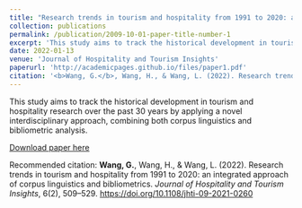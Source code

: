 ```yaml
---
title: "Research trends in tourism and hospitality from 1991 to 2020: an integrated approach of corpus linguistics and bibliometrics"
collection: publications
permalink: /publication/2009-10-01-paper-title-number-1
excerpt: 'This study aims to track the historical development in tourism and hospitality research over the past 30 years by applying a novel interdisciplinary approach, combining both corpus linguistics and bibliometric analysis.'
date: 2022-01-13
venue: 'Journal of Hospitality and Tourism Insights'
paperurl: 'http://academicpages.github.io/files/paper1.pdf'
citation: '<b>Wang, G.</b>, Wang, H., & Wang, L. (2022). Research trends in tourism and hospitality from 1991 to 2020: an integrated approach of corpus linguistics and bibliometrics. <i>Journal of Hospitality and Tourism Insights</i>, 6(2), 509–529. https://doi.org/10.1108/jhti-09-2021-0260'
---
```

This study aims to track the historical development in tourism and hospitality research over the past 30 years by applying a novel interdisciplinary approach, combining both corpus linguistics and bibliometric analysis.

[Download paper here](http://academicpages.github.io/files/paper1.pdf)

Recommended citation: **Wang, G.**, Wang, H., & Wang, L. (2022). Research trends in tourism and hospitality from 1991 to 2020: an integrated approach of corpus linguistics and bibliometrics. <i>Journal of Hospitality and Tourism Insights</i>, 6(2), 509–529. https://doi.org/10.1108/jhti-09-2021-0260
